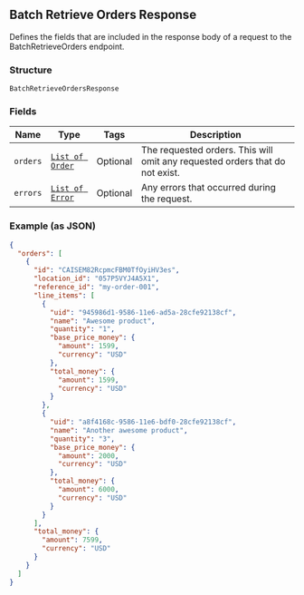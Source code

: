## Batch Retrieve Orders Response

Defines the fields that are included in the response body of
a request to the BatchRetrieveOrders endpoint.

### Structure

`BatchRetrieveOrdersResponse`

### Fields

| Name | Type | Tags | Description |
|  --- | --- | --- | --- |
| `orders` | [`List of Order`](/doc/models/order.md) | Optional | The requested orders. This will omit any requested orders that do not exist. |
| `errors` | [`List of Error`](/doc/models/error.md) | Optional | Any errors that occurred during the request. |

### Example (as JSON)

```json
{
  "orders": [
    {
      "id": "CAISEM82RcpmcFBM0TfOyiHV3es",
      "location_id": "057P5VYJ4A5X1",
      "reference_id": "my-order-001",
      "line_items": [
        {
          "uid": "945986d1-9586-11e6-ad5a-28cfe92138cf",
          "name": "Awesome product",
          "quantity": "1",
          "base_price_money": {
            "amount": 1599,
            "currency": "USD"
          },
          "total_money": {
            "amount": 1599,
            "currency": "USD"
          }
        },
        {
          "uid": "a8f4168c-9586-11e6-bdf0-28cfe92138cf",
          "name": "Another awesome product",
          "quantity": "3",
          "base_price_money": {
            "amount": 2000,
            "currency": "USD"
          },
          "total_money": {
            "amount": 6000,
            "currency": "USD"
          }
        }
      ],
      "total_money": {
        "amount": 7599,
        "currency": "USD"
      }
    }
  ]
}
```

